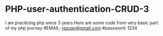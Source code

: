 # PHP-user-authentication-CRUD-3
I am practicing php since 3 years.Here are some code from very basic part of my php journey
#EMAIL: rezuan@gmail.com
#password: 1234
